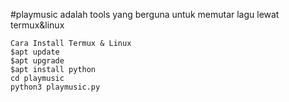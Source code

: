 #playmusic adalah tools yang berguna untuk memutar lagu lewat termux&linux

    Cara Install Termux & Linux
    $apt update
    $apt upgrade
    $apt install python
    cd playmusic
    python3 playmusic.py
